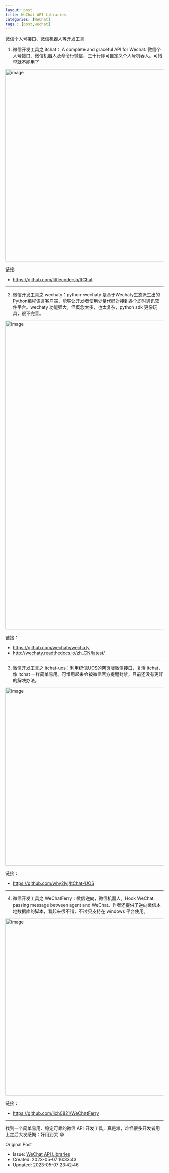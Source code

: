 ```yaml
---
layout: post
title: WeChat API Libraries
categories: [WeChat]
tags : [post,wechat]
---
```


微信个人号接口、微信机器人等开发工具

1. 微信开发工具之 itchat： A complete and graceful API for Wechat. 微信个人号接口、微信机器人及命令行微信，三十行即可自定义个人号机器人。可惜早就不能用了

<img width="612" alt="image" src="https://user-images.githubusercontent.com/550518/236690470-f26b48a2-9d25-4547-be0d-cf438352bc7c.png">

链接: 

- https://github.com/littlecodersh/ItChat

---

2. 微信开发工具之 wechaty：python-wechaty 是基于Wechaty生态派生出的Python编程语言客户端，能够让开发者使用少量代码对接到各个即时通讯软件平台。wechaty 功能强大，但概念太多，也太复杂，python sdk 更像玩具，很不完善。

<img width="983" alt="image" src="https://user-images.githubusercontent.com/550518/236690700-ce303cf6-0048-4f18-a94d-8f75691a190c.png">

链接：

- https://github.com/wechaty/wechaty
- http://wechaty.readthedocs.io/zh_CN/latest/
 
---

3. 微信开发工具之 itchat-uos：利用统信UOS的网页版微信接口，复活 itchat，像 itchat 一样简单易用。可惜用起来会被微信官方提醒封禁，目前还没有更好的解决办法。

<img width="566" alt="image" src="https://user-images.githubusercontent.com/550518/236690741-a4690529-80e2-4a88-877a-e11efa77604c.png">

链接：

- https://github.com/why2lyj/ItChat-UOS

----

4. 微信开发工具之 WeChatFerry：微信逆向，微信机器人。Hook WeChat, passing message between agent and WeChat。作者还提供了逆向微信本地数据库的脚本，看起来很不错，不过只支持在 windows 平台使用。

<img width="563" alt="image" src="https://user-images.githubusercontent.com/550518/236690763-c4041efc-e935-4fa2-81be-dd7ce0dc8861.png">

链接：

- https://github.com/lich0821/WeChatFerry

---

找到一个简单易用、稳定可靠的微信 API 开发工具，真是难，难怪很多开发者用上之后大发感慨：好用到哭 😂

Original Post

- Issue: [WeChat API Libraries](https://github.com/dylanninin/dylanninin.com/issues/71)
- Created: 2023-05-07 16:33:43
- Updated: 2023-05-07 23:42:46

